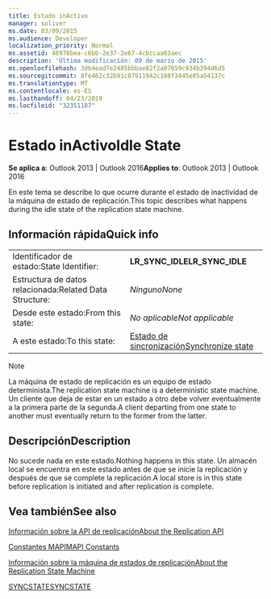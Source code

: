 ```yaml
---
title: Estado inActivo
manager: soliver
ms.date: 03/09/2015
ms.audience: Developer
localization_priority: Normal
ms.assetid: 46976bea-c6bb-2e37-2e67-4cbccaa03aec
description: 'Última modificación: 09 de marzo de 2015'
ms.openlocfilehash: 3db4ead7e2485bbbae82f2a07659c934b394d6d5
ms.sourcegitcommit: 8fe462c32b91c87911942c188f3445e85a54137c
ms.translationtype: MT
ms.contentlocale: es-ES
ms.lasthandoff: 04/23/2019
ms.locfileid: "32351187"
---
```

# <a name="idle-state"></a><span data-ttu-id="a1675-103">Estado inActivo</span><span class="sxs-lookup"><span data-stu-id="a1675-103">Idle State</span></span>

  
  
<span data-ttu-id="a1675-104">**Se aplica a**: Outlook 2013 | Outlook 2016</span><span class="sxs-lookup"><span data-stu-id="a1675-104">**Applies to**: Outlook 2013 | Outlook 2016</span></span> 
  
 <span data-ttu-id="a1675-105">En este tema se describe lo que ocurre durante el estado de inactividad de la máquina de estado de replicación.</span><span class="sxs-lookup"><span data-stu-id="a1675-105">This topic describes what happens during the idle state of the replication state machine.</span></span> 
  
## <a name="quick-info"></a><span data-ttu-id="a1675-106">Información rápida</span><span class="sxs-lookup"><span data-stu-id="a1675-106">Quick info</span></span>

|||
|:-----|:-----|
|<span data-ttu-id="a1675-107">Identificador de estado:</span><span class="sxs-lookup"><span data-stu-id="a1675-107">State Identifier:</span></span>  <br/> |<span data-ttu-id="a1675-108">**LR_SYNC_IDLE**</span><span class="sxs-lookup"><span data-stu-id="a1675-108">**LR_SYNC_IDLE**</span></span> <br/> |
|<span data-ttu-id="a1675-109">Estructura de datos relacionada:</span><span class="sxs-lookup"><span data-stu-id="a1675-109">Related Data Structure:</span></span>  <br/> | <span data-ttu-id="a1675-110">*Ninguno*</span><span class="sxs-lookup"><span data-stu-id="a1675-110">*None*</span></span>  <br/> |
|<span data-ttu-id="a1675-111">Desde este estado:</span><span class="sxs-lookup"><span data-stu-id="a1675-111">From this state:</span></span>  <br/> | <span data-ttu-id="a1675-112">*No aplicable*</span><span class="sxs-lookup"><span data-stu-id="a1675-112">*Not applicable*</span></span>  <br/> |
|<span data-ttu-id="a1675-113">A este estado:</span><span class="sxs-lookup"><span data-stu-id="a1675-113">To this state:</span></span>  <br/> |[<span data-ttu-id="a1675-114">Estado de sincronización</span><span class="sxs-lookup"><span data-stu-id="a1675-114">Synchronize state</span></span>](synchronize-state.md) <br/> |
   
> [!NOTE]
> <span data-ttu-id="a1675-115">La máquina de estado de replicación es un equipo de estado determinista.</span><span class="sxs-lookup"><span data-stu-id="a1675-115">The replication state machine is a deterministic state machine.</span></span> <span data-ttu-id="a1675-116">Un cliente que deja de estar en un estado a otro debe volver eventualmente a la primera parte de la segunda.</span><span class="sxs-lookup"><span data-stu-id="a1675-116">A client departing from one state to another must eventually return to the former from the latter.</span></span> 
  
## <a name="description"></a><span data-ttu-id="a1675-117">Descripción</span><span class="sxs-lookup"><span data-stu-id="a1675-117">Description</span></span>

<span data-ttu-id="a1675-118">No sucede nada en este estado.</span><span class="sxs-lookup"><span data-stu-id="a1675-118">Nothing happens in this state.</span></span> <span data-ttu-id="a1675-119">Un almacén local se encuentra en este estado antes de que se inicie la replicación y después de que se complete la replicación.</span><span class="sxs-lookup"><span data-stu-id="a1675-119">A local store is in this state before replication is initiated and after replication is complete.</span></span>
  
## <a name="see-also"></a><span data-ttu-id="a1675-120">Vea también</span><span class="sxs-lookup"><span data-stu-id="a1675-120">See also</span></span>



[<span data-ttu-id="a1675-121">Información sobre la API de replicación</span><span class="sxs-lookup"><span data-stu-id="a1675-121">About the Replication API</span></span>](about-the-replication-api.md)
  
[<span data-ttu-id="a1675-122">Constantes MAPI</span><span class="sxs-lookup"><span data-stu-id="a1675-122">MAPI Constants</span></span>](mapi-constants.md)
  
[<span data-ttu-id="a1675-123">Información sobre la máquina de estados de replicación</span><span class="sxs-lookup"><span data-stu-id="a1675-123">About the Replication State Machine</span></span>](about-the-replication-state-machine.md)
  
[<span data-ttu-id="a1675-124">SYNCSTATE</span><span class="sxs-lookup"><span data-stu-id="a1675-124">SYNCSTATE</span></span>](syncstate.md)

